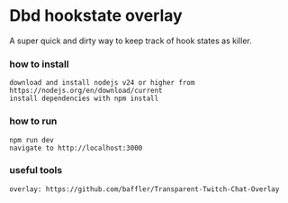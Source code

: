# Dbd hookstate overlay
A super quick and dirty way to keep track of hook states as killer.

### how to install
    download and install nodejs v24 or higher from https://nodejs.org/en/download/current
    install dependencies with npm install

### how to run 
    npm run dev
    navigate to http://localhost:3000

### useful tools
    overlay: https://github.com/baffler/Transparent-Twitch-Chat-Overlay

    
